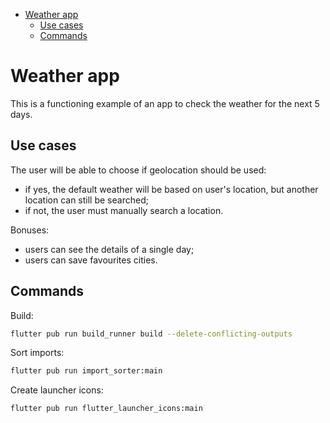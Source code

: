 - [Weather app](#weather-app)
  - [Use cases](#use-cases)
  - [Commands](#commands)

# Weather app

This is a functioning example of an app to check the weather for the next 5 days.

## Use cases

The user will be able to choose if geolocation should be used:

- if yes, the default weather will be based on user's location, but another location can still be searched;
- if not, the user must manually search a location.

Bonuses:

- users can see the details of a single day;
- users can save favourites cities.

## Commands

Build:

```bash
flutter pub run build_runner build --delete-conflicting-outputs
```

Sort imports:

```bash
flutter pub run import_sorter:main
```

Create launcher icons:

```bash
flutter pub run flutter_launcher_icons:main
```
